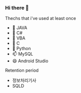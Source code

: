 ### Hi there 👋

Thechs that i've used at least once
- 🔭 JAVA
- 🌱 C#
- 👯 VBA
- 🤔 C
- 💬 Python
- 📫 MySQL
- 😄 Android Studio

Retention period
- 정보처리기사
- SQLD
